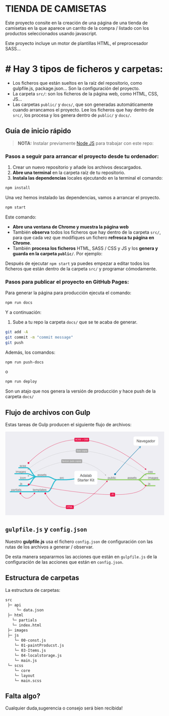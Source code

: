 # TIENDA DE CAMISETAS

Este proyecto consite en la creación de una página de una tienda de camisetas en la que aparece un carrito de la compra / listado con los productos seleccionados usando javascript.

Este proyecto incluye un motor de plantillas HTML, el preprocesador SASS...

# # Hay 3 tipos de ficheros y carpetas:

- Los ficheros que están sueltos en la raíz del repositorio, como gulpfile.js, package.json... Son la configuración del proyecto.
- La carpeta `src/`: son los ficheros de la página web, como HTML, CSS, JS...
- Las carpetas `public/` y `docs/`, que son generadas automáticamente cuando arrancamos el proyecto. Lee los ficheros que hay dentro de `src/`, los procesa y los genera dentro de `public/` y `docs/`.

## Guía de inicio rápido

> **NOTA:** Instalar previamente [Node JS](https://nodejs.org/) para trabajar con este repo:

### Pasos a seguir para arrancar el proyecto desde tu ordenador:

1. Crear un nuevo repositorio y añade los archivos descargados.
1. **Abre una terminal** en la carpeta raíz de tu repositorio.
1. **Instala las dependencias** locales ejecutando en la terminal el comando:

```bash
npm install
```

Una vez hemos instalado las dependencias, vamos a arrancar el proyecto.

```bash
npm start
```

Este comando:

- **Abre una ventana de Chrome y muestra la página web**
- También **observa** todos los ficheros que hay dentro de la carpeta `src/`, para que cada vez que modifiques un fichero **refresca tu página en Chrome**.
- También **procesa los ficheros** HTML, SASS / CSS y JS y los **genera y guarda en la carpeta `public/`**. Por ejemplo:

Después de ejecutar `npm start` ya puedes empezar a editar todos los ficheros que están dentro de la carpeta `src/` y programar cómodamente.

### Pasos para publicar el proyecto en GitHub Pages:

Para generar la página para producción ejecuta el comando:

```bash
npm run docs
```

Y a continuación:

1. Sube a tu repo la carpeta `docs/` que se te acaba de generar.

```bash
git add -A
git commit -m "commit message"
git push
```

Además, los comandos:

```bash
npm run push-docs
```

o

```bash
npm run deploy
```

Son un atajo que nos genera la versión de producción y hace push de la carpeta `docs/`

## Flujo de archivos con Gulp

Estas tareas de Gulp producen el siguiente flujo de archivos:

![Gulp flow](./gulp-flow.png)

## `gulpfile.js` y `config.json`

Nuestro **gulpfile.js** usa el fichero `config.json` de configuración con las rutas de los archivos a generar / observar.

De esta manera separarmos las acciones que están en `gulpfile.js` de la configuración de las acciones que están en `config.json`.

## Estructura de carpetas

La estructura de carpetas:

```
src
 ├─ api
     └─ data.json
 ├─ html
   └─ partials
   └─ index.html
 ├─ images
 ├─ js
    └─ 00-const.js
    └─ 01-paintProducst.js
    └─ 03-Items.js
    └─ 04-localstorage.js
    └─ main.js
 └─ scss
    └─ core
    └─ layout
    └─ main.scss
```

## Falta algo?

Cualquier duda,sugerencia o consejo será bien recibida!
